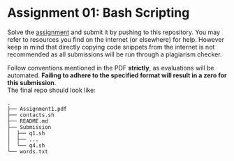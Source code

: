 # Assignment 01: Bash Scripting

Solve the [assignment](Assignment1.pdf) and submit it by pushing to this repository. You may refer to resources you find on the internet (or elsewhere) for help. However keep in mind that directly copying code snippets from the internet is not recommended as all submissions will be run through a plagiarism checker.

Follow conventions mentioned in the PDF **strictly**, as evaluations will be automated. **Failing to adhere to the specified format will result in a zero for this submission**.  
The final repo should look like:

```
.
├── Assignment1.pdf
├── contacts.sh
├── README.md
├── Submission 
│  ├── q1.sh
│  ├── ...
│  └── q4.sh
└── words.txt
```
